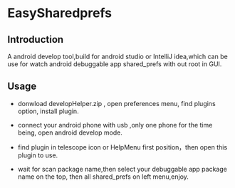 # EasySharedprefs

## Introduction

A android develop tool,build for android studio or IntelliJ idea,which can be use for watch android debuggable app shared_prefs with out root in GUI. 

## Usage

* donwload developHelper.zip , open preferences menu, find plugins option, install plugin.

* connect your android phone with usb ,only one phone for the time being, open android develop mode.

* find plugin in telescope icon or HelpMenu first position，then open this plugin to use.

* wait for scan package name,then select your debuggable app package name on the top, then all shared_prefs on left menu,enjoy.

